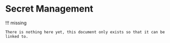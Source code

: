 # Secret Management

!!! missing
    
    There is nothing here yet, this document only exists so that it can be linked to.